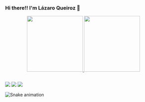 ### Hi there!! I'm Lázaro Queiroz 👋

<div align="center">
  <a href="https://github.com/lazaroq11">
  <img height="180em" src="https://github-readme-stats.vercel.app/api?username=lazaroq11&show_icons=true&theme=dracula&include_all_commits=true&count_private=true"/>
  <img height="180em" src="https://github-readme-stats.vercel.app/api/top-langs/?username=lazaroq11&layout=compact&langs_count=7&theme=dracula"/>
</div>

 ##
 
<div> 
 <a href="https://discord.gg/hm5W5bHP" target="_blank"><img src="https://img.shields.io/badge/Discord-7289DA?style=for-the-badge&logo=discord&logoColor=white" target="_blank"></a> 
  <a href = "mailto:lazaroq11@gmail.com"><img src="https://img.shields.io/badge/-Gmail-%23333?style=for-the-badge&logo=gmail&logoColor=white" target="_blank"></a>
  <a href="https://www.linkedin.com/in/lazaroq11/" target="_blank"><img src="https://img.shields.io/badge/-LinkedIn-%230077B5?style=for-the-badge&logo=linkedin&logoColor=white" target="_blank"></a> 
 
  ![Snake animation](https://github.com/lazaroq11/lazaroq11/blob/output/github-contribution-grid-snake.svg)
 
</div>
